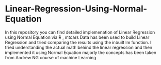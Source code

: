 # Linear-Regression-Using-Normal-Equation
In this repository you can find detailed implemenation of Linear Regression using Normal Equation via R , mtcars Data has been used to build Linear Regression and tried comparing the results using the inbuilt lm function.
I tried understanding the actual math behind the linear regression and then implemented it using Normal Equation
majorly the concepts has been taken from Andrew NG course of machine Learning
